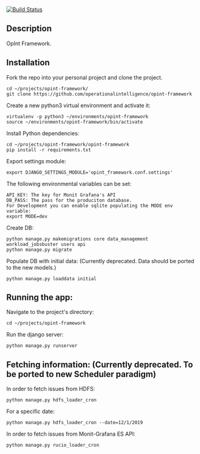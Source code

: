 [![Build Status](https://travis-ci.com/operationalintelligence/rucio-opint-backend.svg?branch=master)](https://travis-ci.com/operationalintelligence/rucio-opint-backend)

## Description

OpInt Framework.

## Installation

Fork the repo into your personal project and clone the project.
```commandline
cd ~/projects/opint-framework/
git clone https://github.com/operationalintelligence/opint-framework
```

Create a new python3 virtual environment and activate it:
```commandline
virtualenv -p python3 ~/environments/opint-framework
source ~/environments/opint-framework/bin/activate
```


Install Python dependencies:
```commandline
cd ~/projects/opint-framework/opint-framework
pip install -r requirements.txt
``` 

Export settings module:
```commandline
export DJANGO_SETTINGS_MODULE='opint_framework.conf.settings'
```

The following environmental variables can be set:
```commandline
API_KEY: The key for Monit Grafana's API
DB_PASS: The pass for the produciton database.
For Development you can enable sqlite populating the MODE env variable:
export MODE=dev 
```
Create DB:
```commandline
python manage.py makemigrations core data_management workload_jobsbuster users api
python manage.py migrate
```

Populate DB with initial data: (Currently deprecated. Data should be ported to the new models.)
```commandline
python manage.py loaddata initial
```

## Running the app:
Navigate to the project's directory:
```commandline
cd ~/projects/opint-framework
```
Run the django server:
```commandline
python manage.py runserver
```

## Fetching information: (Currently deprecated. To be ported to new Scheduler paradigm)
In order to fetch issues from HDFS:
```commandline
python manage.py hdfs_loader_cron
```
For a specific date:
```commandline
python manage.py hdfs_loader_cron --date=12/1/2019
```

In order to fetch issues from Monit-Grafana ES API:
```commandline
python manage.py rucio_loader_cron
```
